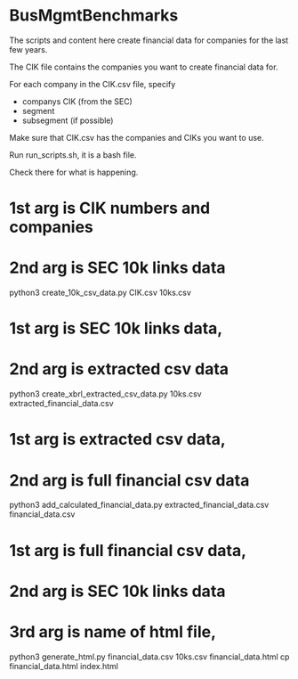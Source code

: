 # BusMgmtBenchmarks

The scripts and content here create financial data for companies for the last few years.   

The CIK file contains the companies you want to create financial data for. 

For each company in the CIK.csv file, specify 

- companys CIK (from the SEC)
- segment 
- subsegment (if possible) 

Make sure that CIK.csv has the companies and CIKs you want to use.

Run run_scripts.sh, it is a bash file.

Check there for what is happening.

# 1st arg is CIK numbers and companies
# 2nd arg is SEC 10k links data
python3 create_10k_csv_data.py CIK.csv 10ks.csv

# 1st arg is SEC 10k links data,
# 2nd arg is extracted csv data
python3 create_xbrl_extracted_csv_data.py 10ks.csv extracted_financial_data.csv

# 1st arg is extracted csv data,
# 2nd arg is full financial csv data
python3 add_calculated_financial_data.py extracted_financial_data.csv financial_data.csv

# 1st arg is full financial csv data,
# 2nd arg is SEC 10k links data
# 3rd arg is name of html file,
python3 generate_html.py financial_data.csv 10ks.csv financial_data.html
cp financial_data.html index.html


